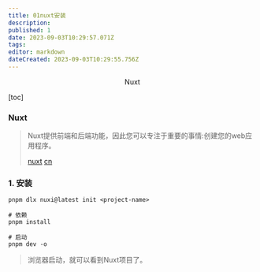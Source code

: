 ```yaml
---
title: 01nuxt安装
description: 
published: 1
date: 2023-09-03T10:29:57.071Z
tags: 
editor: markdown
dateCreated: 2023-09-03T10:29:55.756Z
---
```


<center>Nuxt</center>



[toc]





### Nuxt

> Nuxt提供前端和后端功能，因此您可以专注于重要的事情:创建您的web应用程序。
>
> [nuxt](https://nuxt.com/) [cn](https://nuxt.com.cn/)







### 1. 安装

```shell
pnpm dlx nuxi@latest init <project-name>

# 依赖
pnpm install

# 启动
pnpm dev -o
```

> 浏览器启动，就可以看到Nuxt项目了。









